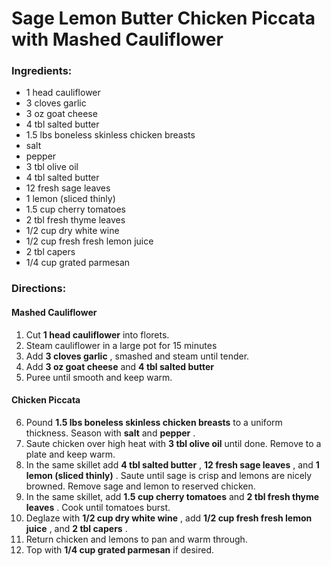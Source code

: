 # Sage Lemon Butter Chicken Piccata with Mashed Cauliflower 

### Ingredients: 
* 1 head cauliflower
* 3 cloves garlic
* 3 oz goat cheese
* 4 tbl salted butter
* 1.5 lbs boneless skinless chicken breasts
*  salt
*  pepper
* 3 tbl olive oil
* 4 tbl salted butter
* 12 fresh sage leaves
* 1 lemon (sliced thinly)
* 1.5 cup cherry tomatoes
* 2 tbl fresh thyme leaves
* 1/2 cup dry white wine
* 1/2 cup fresh fresh lemon juice
* 2 tbl capers
* 1/4 cup grated parmesan

### Directions: 

#### Mashed Cauliflower
1. Cut **1 head cauliflower** into florets. 
2. Steam cauliflower in a large pot for 15 minutes 
3. Add **3 cloves garlic** , smashed and steam until tender. 
4. Add **3 oz goat cheese** and **4 tbl salted butter** 
5. Puree until smooth and keep warm. 



#### Chicken Piccata
6. Pound **1.5 lbs boneless skinless chicken breasts** to a uniform thickness. Season with **salt** and **pepper** . 
7. Saute chicken over high heat with **3 tbl olive oil** until done. Remove to a plate and keep warm. 
8. In the same skillet add **4 tbl salted butter** , **12 fresh sage leaves** , and **1 lemon (sliced thinly)** . Saute until sage is crisp and lemons are nicely browned. Remove sage and lemon to reserved chicken. 
9. In the same skillet, add **1.5 cup cherry tomatoes** and **2 tbl fresh thyme leaves** . Cook until tomatoes burst. 
10. Deglaze with **1/2 cup dry white wine** , add **1/2 cup fresh fresh lemon juice** , and **2 tbl capers** . 
11. Return chicken and lemons to pan and warm through. 
12. Top with **1/4 cup grated parmesan** if desired. 


